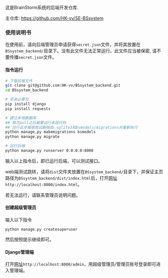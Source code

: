 这是BrainStorm系统的后端开发仓库.

主仓库: https://github.com/HK-vv/SE-BSsystem



### 使用说明书

在使用前，请向后端管理员申请获得`secret.json`文件，并将其放置在`BSsystem_backend/`目录下。没有此文件无法正常运行。此文件应当被保密, 请不要传播`secret.json`文件。

#### 指令运行

```bash
# 下载后端文件
git clone git@github.com:HK-vv/BSsystem_backend.git
cd BSsystem_backend 

# 安装必要包
pip install django
pip install requests

# 建立本地数据库
## 每次pull之后都要运行本段代码
## 运行此步报错尝试删除db.sqlite3和bsmodels/migrations并重新执行
python manage.py makemigrations bsmodels
python manage.py migrate

# 运行后端
python manage.py runserver 0.0.0.0:8000
```

输入以上指令后，即已运行后端，可以测试接口。

web端测试跳转，请将`dist`文件夹放置在`BSsystem_backend/`目录下，并保证主页路径为`BSsystem_backend/dist/index.html`后，打开[网址](http://localhost:8080/index.html)`http://localhost:8000/index.html`。

若无法运行，请联系管理员说明问题。

#### 创建超级管理员

输入以下指令

```
python manage.py createsuperuser
```

然后按照提示继续即可。

#### Django管理端

打开[网址](http://localhost:8080/admin/)`http://localhost:8000/admin`，用超级管理员/管理员账号登录即可进入管理端。
